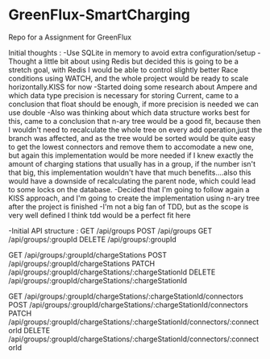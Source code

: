 # GreenFlux-SmartCharging
Repo for a Assignment for GreenFlux


Initial thoughts :
-Use SQLite in memory to avoid extra configuration/setup
-Thought a little bit about using Redis but decided this is going to be a stretch goal, with Redis I would be able to control
slightly better Race conditions using WATCH, and the whole project would be ready to scale horizontally.KISS for now
-Started doing some research about Ampere and which data type precision is necessary for storing Current, came to a conclusion 
that float should be enough, if more precision is needed we can use double
-Also was thinking about which data structure works best for this, came to a conclusion that n-ary tree would be a good fit, 
because then I wouldn't need to recalculate the whole tree on every add operation,just the branch was affected, and as the tree would
be sorted would be quite easy to get the lowest connectors and remove them to accomodate a new one, but again this implementation 
would be more needed if I knew exactly the amount of charging stations that usually has in a group, if the number isn't that big, 
this implementation wouldn't have that much benefits....also this would have a downside of recalculating the parent node, which could
lead to some locks on the database.
-Decided that I'm going to follow again a KISS approach, and I'm going to create the implementation using n-ary tree after the project 
is finished
-I'm not a big fan of TDD, but as the scope is very well defined I think tdd would be a perfect fit here

-Initial API structure :
GET     /api/groups
POST    /api/groups
GET     /api/groups/:groupId
DELETE  /api/groups/:groupId

GET     /api/groups/:groupId/chargeStations
POST    /api/groups/:groupId/chargeStations
PATCH   /api/groups/:groupId/chargeStations/:chargeStationId
DELETE  /api/groups/:groupId/chargeStations/:chargeStationId

GET     /api/groups/:groupId/chargeStations/:chargeStationId/connectors
POST    /api/groups/:groupId/chargeStations/:chargeStationId/connectors
PATCH   /api/groups/:groupId/chargeStations/:chargeStationId/connectors/:connectorId
DELETE  /api/groups/:groupId/chargeStations/:chargeStationId/connectors/:connectorId
